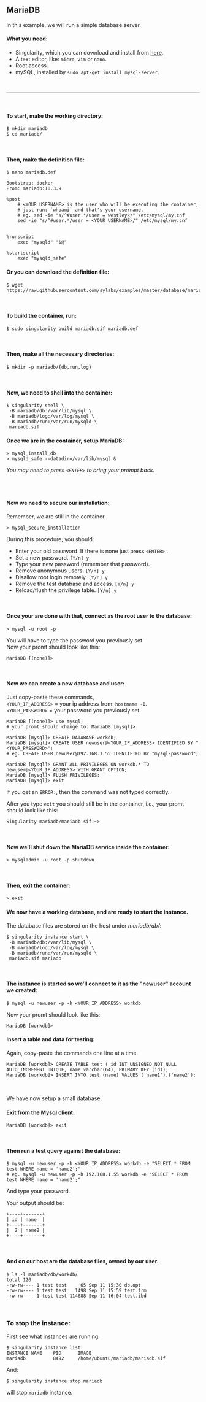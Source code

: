 ## MariaDB

In this example, we will run a simple database server.


#### What you need:
 - Singularity, which you can download and install from [here](https://github.com/sylabs/singularity).
 - A text editor, like: `micro`, `vim` or `nano`.
 - Root access.
 - mySQL, installed by `sudo apt-get install mysql-server`.
 
<br>

____

<br>


#### To start, make the working directory:
```
$ mkdir mariadb
$ cd mariadb/
```

<br>

#### Then, make the definition file:

```
$ nano mariadb.def
```
```
Bootstrap: docker
From: mariadb:10.3.9

%post
    # <YOUR_USERNAME> is the user who will be executing the container,
    # just run: `whoami` and that's your username.
    # eg. sed -ie "s/^#user.*/user = westleyk/" /etc/mysql/my.cnf
    sed -ie "s/^#user.*/user = <YOUR_USERNAME>/" /etc/mysql/my.cnf


%runscript
    exec "mysqld" "$@"

%startscript
    exec "mysqld_safe"
```

#### Or you can download the definition file:

```
$ wget https://raw.githubusercontent.com/sylabs/examples/master/database/mariadb/mariadb.def
```

<br>

#### To build the container, run:

```
$ sudo singularity build mariadb.sif mariadb.def
```

<br>

#### Then, make all the necessary directories:

```
$ mkdir -p mariadb/{db,run,log}
```

<br>

#### Now, we need to shell into the container:

```
$ singularity shell \
 -B mariadb/db:/var/lib/mysql \
 -B mariadb/log:/var/log/mysql \
 -B mariadb/run:/var/run/mysqld \
 mariadb.sif
```

#### Once we are in the container, setup MariaDB:

```
> mysql_install_db
> mysqld_safe --datadir=/var/lib/mysql &
```
*You may need to press `<ENTER>` to bring your prompt back.*

<br>
<br>

#### Now we need to secure our installation:

Remember, we are still in the container.

```
> mysql_secure_installation
```

During this procedure, you should:

 - Enter your old password. If there is none just press `<ENTER>` . 
 - Set a new password. `[Y/n] y`
 - Type your new password (remember that password).
 - Remove anonymous users. `[Y/n] y`
 - Disallow root login remotely. `[Y/n] y`
 - Remove the test database and access. `[Y/n] y`
 - Reload/flush the privilege table. `[Y/n] y`

<br>

#### Once your are done with that, connect as the root user to the database:

```
> mysql -u root -p
```
You will have to type the password you previously set.
<br>
Now your promt should look like this:
```
MariaDB [(none)]>
```

<br>

#### Now we can create a new database and user:

Just copy-paste these commands, <br>
`<YOUR_IP_ADDRESS>` = your ip address from: `hostname -I`. <br>
`<YOUR_PASSWORD>` = your password you previously set. <br>

```
MariaDB [(none)]> use mysql;
# your promt should change to: MariaDB [mysql]>

MariaDB [mysql]> CREATE DATABASE workdb;
MariaDB [mysql]> CREATE USER newuser@<YOUR_IP_ADDRESS> IDENTIFIED BY "<YOUR_PASSWORD>";
# eg. CREATE USER newuser@192.168.1.55 IDENTIFIED BY "mysql-password";

MariaDB [mysql]> GRANT ALL PRIVILEGES ON workdb.* TO newuser@<YOUR_IP_ADDRESS> WITH GRANT OPTION;
MariaDB [mysql]> FLUSH PRIVILEGES;
MariaDB [mysql]> exit
```
If you get an `ERROR:`, then the command was not typed correctly.

After you type `exit` you should still be in the container, i.e., your promt should look like this:
```
Singularity mariadb/mariadb.sif:~> 
```

<br>

#### Now we’ll shut down the MariaDB service inside the container:

```
> mysqladmin -u root -p shutdown
```

<br>


#### Then, exit the container:

```
> exit
```

#### We now have a working database, and are ready to start the instance.

The database files are stored on the host under <em>mariadb/db/</em>:
```
$ singularity instance start \
 -B mariadb/db:/var/lib/mysql \
 -B mariadb/log:/var/log/mysql \
 -B mariadb/run:/var/run/mysqld \
 mariadb.sif mariadb
```

<br>

#### The instance is started so we’ll connect to it as the "newuser" account we created:

```
$ mysql -u newuser -p -h <YOUR_IP_ADDRESS> workdb
```


Now your promt should look like this:

```
MariaDB [workdb]> 
```

#### Insert a table and data for testing:

Again, copy-paste the commands one line at a time.

```
MariaDB [workdb]> CREATE TABLE test ( id INT UNSIGNED NOT NULL AUTO_INCREMENT UNIQUE, name varchar(64), PRIMARY KEY (id));
MariaDB [workdb]> INSERT INTO test (name) VALUES ('name1'),('name2');
``` 

<br>

We have now setup a small database.

#### Exit from the Mysql client:

```
MariaDB [workdb]> exit
```

<br>

#### Then run a test query against the database:

```
$ mysql -u newuser -p -h <YOUR_IP_ADDRESS> workdb -e "SELECT * FROM test WHERE name = 'name2';"
# eg. mysql -u newuser -p -h 192.168.1.55 workdb -e "SELECT * FROM test WHERE name = 'name2';"
```
And type your password.


Your output should be:
```
+----+-------+
| id | name  |
+----+-------+
|  2 | name2 |
+----+-------+
```

<br>

#### And on our host are the database files, owned by our user.
```
$ ls -l mariadb/db/workdb/
total 120
-rw-rw---- 1 test test     65 Sep 11 15:30 db.opt
-rw-rw---- 1 test test   1498 Sep 11 15:59 test.frm
-rw-rw---- 1 test test 114688 Sep 11 16:04 test.ibd
```

<br>

### To stop the instance:

First see what instances are running:
```
$ singularity instance list
INSTANCE NAME    PID      IMAGE
mariadb          8492     /home/ubuntu/mariadb/mariadb.sif
```
And:
```
$ singularity instance stop mariadb
```
will stop `mariadb` instance.


<br>
<br>
